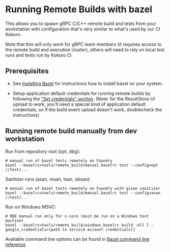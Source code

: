 # Running Remote Builds with bazel

This allows you to spawn gRPC C/C++ remote build and tests from your workstation with
configuration that's very similar to what's used by our CI Kokoro.

Note that this will only work for gRPC team members (it requires access to the
remote build and execution cluster), others will need to rely on local test runs
and tests run by Kokoro CI.


## Prerequisites

- See [Installing Bazel](https://docs.bazel.build/versions/master/install.html) for instructions how to install bazel on your system.

- Setup application default credentials for running remote builds by following the ["Set credentials" section](https://cloud.google.com/remote-build-execution/docs/results-ui/getting-started-results-ui). (Note: for the ResultStore UI upload to work, you'll need a special kind of application default credentials, so if the build event upload doesn't work, doublecheck the instructions)


## Running remote build manually from dev workstation

Run from repository root (opt, dbg):
```
# manual run of bazel tests remotely on Foundry
bazel --bazelrc=tools/remote_build/manual.bazelrc test --config=opt //test/...
```

Sanitizer runs (asan, msan, tsan, ubsan):
```
# manual run of bazel tests remotely on Foundry with given sanitizer
bazel --bazelrc=tools/remote_build/manual.bazelrc test --config=asan //test/...
```

Run on Windows MSVC:
```
# RBE manual run only for c-core (must be run on a Windows host machine)
bazel --bazelrc=tools/remote_build/windows.bazelrc build :all [--google_credentials=(path to service account credentials)]
```

Available command line options can be found in
[Bazel command line reference](https://docs.bazel.build/versions/master/command-line-reference.html)
